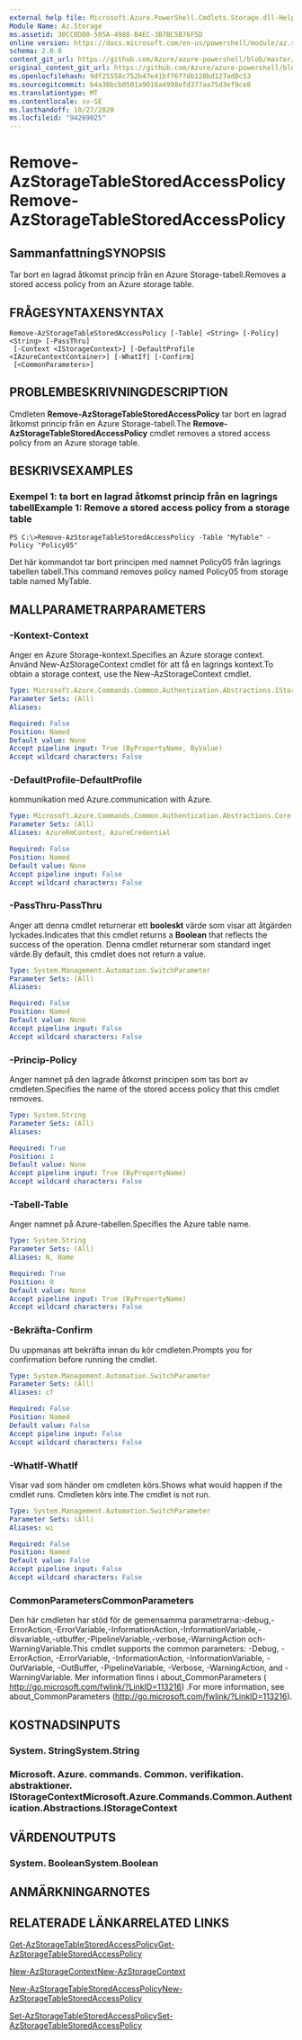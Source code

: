 ```yaml
---
external help file: Microsoft.Azure.PowerShell.Cmdlets.Storage.dll-Help.xml
Module Name: Az.Storage
ms.assetid: 30CC0D80-505A-4988-B4EC-3B7BC5B76F5D
online version: https://docs.microsoft.com/en-us/powershell/module/az.storage/remove-azstoragetablestoredaccesspolicy
schema: 2.0.0
content_git_url: https://github.com/Azure/azure-powershell/blob/master/src/Storage/Storage.Management/help/Remove-AzStorageTableStoredAccessPolicy.md
original_content_git_url: https://github.com/Azure/azure-powershell/blob/master/src/Storage/Storage.Management/help/Remove-AzStorageTableStoredAccessPolicy.md
ms.openlocfilehash: 9df25558c752b47e41bf76f7db128bd127ad0c53
ms.sourcegitcommit: b4a38bcb0501a9016a4998efd377aa75d3ef9ce8
ms.translationtype: MT
ms.contentlocale: sv-SE
ms.lasthandoff: 10/27/2020
ms.locfileid: "94269025"
---
```

# <span data-ttu-id="f0594-101">Remove-AzStorageTableStoredAccessPolicy</span><span class="sxs-lookup"><span data-stu-id="f0594-101">Remove-AzStorageTableStoredAccessPolicy</span></span>

## <span data-ttu-id="f0594-102">Sammanfattning</span><span class="sxs-lookup"><span data-stu-id="f0594-102">SYNOPSIS</span></span>
<span data-ttu-id="f0594-103">Tar bort en lagrad åtkomst princip från en Azure Storage-tabell.</span><span class="sxs-lookup"><span data-stu-id="f0594-103">Removes a stored access policy from an Azure storage table.</span></span>

## <span data-ttu-id="f0594-104">FRÅGESYNTAXEN</span><span class="sxs-lookup"><span data-stu-id="f0594-104">SYNTAX</span></span>

```
Remove-AzStorageTableStoredAccessPolicy [-Table] <String> [-Policy] <String> [-PassThru]
 [-Context <IStorageContext>] [-DefaultProfile <IAzureContextContainer>] [-WhatIf] [-Confirm]
 [<CommonParameters>]
```

## <span data-ttu-id="f0594-105">PROBLEMBESKRIVNING</span><span class="sxs-lookup"><span data-stu-id="f0594-105">DESCRIPTION</span></span>
<span data-ttu-id="f0594-106">Cmdleten **Remove-AzStorageTableStoredAccessPolicy** tar bort en lagrad åtkomst princip från en Azure Storage-tabell.</span><span class="sxs-lookup"><span data-stu-id="f0594-106">The **Remove-AzStorageTableStoredAccessPolicy** cmdlet removes a stored access policy from an Azure storage table.</span></span>

## <span data-ttu-id="f0594-107">BESKRIVS</span><span class="sxs-lookup"><span data-stu-id="f0594-107">EXAMPLES</span></span>

### <span data-ttu-id="f0594-108">Exempel 1: ta bort en lagrad åtkomst princip från en lagrings tabell</span><span class="sxs-lookup"><span data-stu-id="f0594-108">Example 1: Remove a stored access policy from a storage table</span></span>
```
PS C:\>Remove-AzStorageTableStoredAccessPolicy -Table "MyTable" -Policy "Policy05"
```

<span data-ttu-id="f0594-109">Det här kommandot tar bort principen med namnet Policy05 från lagrings tabellen tabell.</span><span class="sxs-lookup"><span data-stu-id="f0594-109">This command removes policy named Policy05 from storage table named MyTable.</span></span>

## <span data-ttu-id="f0594-110">MALLPARAMETRAR</span><span class="sxs-lookup"><span data-stu-id="f0594-110">PARAMETERS</span></span>

### <span data-ttu-id="f0594-111">-Kontext</span><span class="sxs-lookup"><span data-stu-id="f0594-111">-Context</span></span>
<span data-ttu-id="f0594-112">Anger en Azure Storage-kontext.</span><span class="sxs-lookup"><span data-stu-id="f0594-112">Specifies an Azure storage context.</span></span>
<span data-ttu-id="f0594-113">Använd New-AzStorageContext cmdlet för att få en lagrings kontext.</span><span class="sxs-lookup"><span data-stu-id="f0594-113">To obtain a storage context, use the New-AzStorageContext cmdlet.</span></span>

```yaml
Type: Microsoft.Azure.Commands.Common.Authentication.Abstractions.IStorageContext
Parameter Sets: (All)
Aliases:

Required: False
Position: Named
Default value: None
Accept pipeline input: True (ByPropertyName, ByValue)
Accept wildcard characters: False
```

### <span data-ttu-id="f0594-114">-DefaultProfile</span><span class="sxs-lookup"><span data-stu-id="f0594-114">-DefaultProfile</span></span>
<span data-ttu-id="f0594-115">kommunikation med Azure.</span><span class="sxs-lookup"><span data-stu-id="f0594-115">communication with Azure.</span></span>

```yaml
Type: Microsoft.Azure.Commands.Common.Authentication.Abstractions.Core.IAzureContextContainer
Parameter Sets: (All)
Aliases: AzureRmContext, AzureCredential

Required: False
Position: Named
Default value: None
Accept pipeline input: False
Accept wildcard characters: False
```

### <span data-ttu-id="f0594-116">-PassThru</span><span class="sxs-lookup"><span data-stu-id="f0594-116">-PassThru</span></span>
<span data-ttu-id="f0594-117">Anger att denna cmdlet returnerar ett **booleskt** värde som visar att åtgärden lyckades.</span><span class="sxs-lookup"><span data-stu-id="f0594-117">Indicates that this cmdlet returns a **Boolean** that reflects the success of the operation.</span></span>
<span data-ttu-id="f0594-118">Denna cmdlet returnerar som standard inget värde.</span><span class="sxs-lookup"><span data-stu-id="f0594-118">By default, this cmdlet does not return a value.</span></span>

```yaml
Type: System.Management.Automation.SwitchParameter
Parameter Sets: (All)
Aliases:

Required: False
Position: Named
Default value: None
Accept pipeline input: False
Accept wildcard characters: False
```

### <span data-ttu-id="f0594-119">-Princip</span><span class="sxs-lookup"><span data-stu-id="f0594-119">-Policy</span></span>
<span data-ttu-id="f0594-120">Anger namnet på den lagrade åtkomst principen som tas bort av cmdleten.</span><span class="sxs-lookup"><span data-stu-id="f0594-120">Specifies the name of the stored access policy that this cmdlet removes.</span></span>

```yaml
Type: System.String
Parameter Sets: (All)
Aliases:

Required: True
Position: 1
Default value: None
Accept pipeline input: True (ByPropertyName)
Accept wildcard characters: False
```

### <span data-ttu-id="f0594-121">-Tabell</span><span class="sxs-lookup"><span data-stu-id="f0594-121">-Table</span></span>
<span data-ttu-id="f0594-122">Anger namnet på Azure-tabellen.</span><span class="sxs-lookup"><span data-stu-id="f0594-122">Specifies the Azure table name.</span></span>

```yaml
Type: System.String
Parameter Sets: (All)
Aliases: N, Name

Required: True
Position: 0
Default value: None
Accept pipeline input: True (ByPropertyName)
Accept wildcard characters: False
```

### <span data-ttu-id="f0594-123">-Bekräfta</span><span class="sxs-lookup"><span data-stu-id="f0594-123">-Confirm</span></span>
<span data-ttu-id="f0594-124">Du uppmanas att bekräfta innan du kör cmdleten.</span><span class="sxs-lookup"><span data-stu-id="f0594-124">Prompts you for confirmation before running the cmdlet.</span></span>

```yaml
Type: System.Management.Automation.SwitchParameter
Parameter Sets: (All)
Aliases: cf

Required: False
Position: Named
Default value: False
Accept pipeline input: False
Accept wildcard characters: False
```

### <span data-ttu-id="f0594-125">-WhatIf</span><span class="sxs-lookup"><span data-stu-id="f0594-125">-WhatIf</span></span>
<span data-ttu-id="f0594-126">Visar vad som händer om cmdleten körs.</span><span class="sxs-lookup"><span data-stu-id="f0594-126">Shows what would happen if the cmdlet runs.</span></span>
<span data-ttu-id="f0594-127">Cmdleten körs inte.</span><span class="sxs-lookup"><span data-stu-id="f0594-127">The cmdlet is not run.</span></span>

```yaml
Type: System.Management.Automation.SwitchParameter
Parameter Sets: (All)
Aliases: wi

Required: False
Position: Named
Default value: False
Accept pipeline input: False
Accept wildcard characters: False
```

### <span data-ttu-id="f0594-128">CommonParameters</span><span class="sxs-lookup"><span data-stu-id="f0594-128">CommonParameters</span></span>
<span data-ttu-id="f0594-129">Den här cmdleten har stöd för de gemensamma parametrarna:-debug,-ErrorAction,-ErrorVariable,-InformationAction,-InformationVariable,-disvariable,-utbuffer,-PipelineVariable,-verbose,-WarningAction och-WarningVariable.</span><span class="sxs-lookup"><span data-stu-id="f0594-129">This cmdlet supports the common parameters: -Debug, -ErrorAction, -ErrorVariable, -InformationAction, -InformationVariable, -OutVariable, -OutBuffer, -PipelineVariable, -Verbose, -WarningAction, and -WarningVariable.</span></span> <span data-ttu-id="f0594-130">Mer information finns i about_CommonParameters ( http://go.microsoft.com/fwlink/?LinkID=113216) .</span><span class="sxs-lookup"><span data-stu-id="f0594-130">For more information, see about_CommonParameters (http://go.microsoft.com/fwlink/?LinkID=113216).</span></span>

## <span data-ttu-id="f0594-131">KOSTNADS</span><span class="sxs-lookup"><span data-stu-id="f0594-131">INPUTS</span></span>

### <span data-ttu-id="f0594-132">System. String</span><span class="sxs-lookup"><span data-stu-id="f0594-132">System.String</span></span>

### <span data-ttu-id="f0594-133">Microsoft. Azure. commands. Common. verifikation. abstraktioner. IStorageContext</span><span class="sxs-lookup"><span data-stu-id="f0594-133">Microsoft.Azure.Commands.Common.Authentication.Abstractions.IStorageContext</span></span>

## <span data-ttu-id="f0594-134">VÄRDEN</span><span class="sxs-lookup"><span data-stu-id="f0594-134">OUTPUTS</span></span>

### <span data-ttu-id="f0594-135">System. Boolean</span><span class="sxs-lookup"><span data-stu-id="f0594-135">System.Boolean</span></span>

## <span data-ttu-id="f0594-136">ANMÄRKNINGAR</span><span class="sxs-lookup"><span data-stu-id="f0594-136">NOTES</span></span>

## <span data-ttu-id="f0594-137">RELATERADE LÄNKAR</span><span class="sxs-lookup"><span data-stu-id="f0594-137">RELATED LINKS</span></span>

[<span data-ttu-id="f0594-138">Get-AzStorageTableStoredAccessPolicy</span><span class="sxs-lookup"><span data-stu-id="f0594-138">Get-AzStorageTableStoredAccessPolicy</span></span>](./Get-AzStorageTableStoredAccessPolicy.md)

[<span data-ttu-id="f0594-139">New-AzStorageContext</span><span class="sxs-lookup"><span data-stu-id="f0594-139">New-AzStorageContext</span></span>](./New-AzStorageContext.md)

[<span data-ttu-id="f0594-140">New-AzStorageTableStoredAccessPolicy</span><span class="sxs-lookup"><span data-stu-id="f0594-140">New-AzStorageTableStoredAccessPolicy</span></span>](./New-AzStorageTableStoredAccessPolicy.md)

[<span data-ttu-id="f0594-141">Set-AzStorageTableStoredAccessPolicy</span><span class="sxs-lookup"><span data-stu-id="f0594-141">Set-AzStorageTableStoredAccessPolicy</span></span>](./Set-AzStorageTableStoredAccessPolicy.md)
